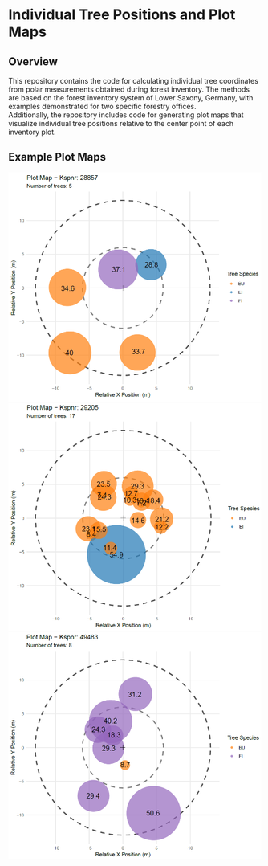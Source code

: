 # Individual Tree Positions and Plot Maps

## Overview

This repository contains the code for calculating individual tree coordinates from polar measurements obtained during forest inventory. The methods are based on the forest inventory system of Lower Saxony, Germany, with examples demonstrated for two specific forestry offices.    
Additionally, the repository includes code for generating plot maps that visualize individual tree positions relative to the center point of each inventory plot.

## Example Plot Maps

<img src="docs/images/plot_map_28857.PNG" width="750">

<img src="docs/images/plot_map_29205.PNG" width="750">

<img src="docs/images/plot_map_49483.PNG" width="750">
